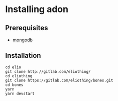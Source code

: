 # Installing adon

## Prerequisites

- [mongodb](mongo-db.html)

## Installation

```shell
cd elio
git clone http://gitlab.com/eliothing/
cd eliothing
git clone https://gitlab.com/eliothing/bones.git
cd bones
yarn
yarn devstart
```
